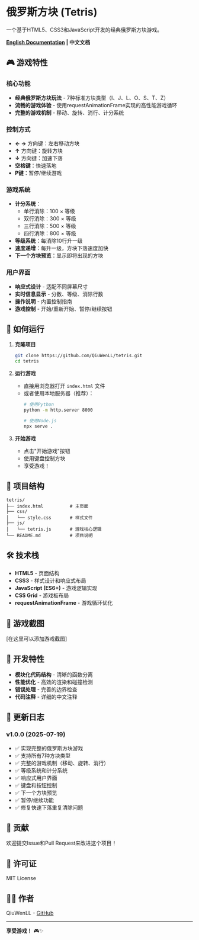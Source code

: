 # 俄罗斯方块 (Tetris)

一个基于HTML5、CSS3和JavaScript开发的经典俄罗斯方块游戏。

**[English Documentation](README_EN.md) | 中文文档**

## 🎮 游戏特性

### 核心功能
- **经典俄罗斯方块玩法** - 7种标准方块类型（I、J、L、O、S、T、Z）
- **流畅的游戏体验** - 使用requestAnimationFrame实现的高性能游戏循环
- **完整的游戏机制** - 移动、旋转、消行、计分系统

### 控制方式
- **← →** 方向键：左右移动方块
- **↑** 方向键：旋转方块
- **↓** 方向键：加速下落
- **空格键**：快速落地
- **P键**：暂停/继续游戏

### 游戏系统
- **计分系统**：
  - 单行消除：100 × 等级
  - 双行消除：300 × 等级
  - 三行消除：500 × 等级
  - 四行消除：800 × 等级
- **等级系统**：每消除10行升一级
- **速度递增**：每升一级，方块下落速度加快
- **下一个方块预览**：显示即将出现的方块

### 用户界面
- **响应式设计** - 适配不同屏幕尺寸
- **实时信息显示** - 分数、等级、消除行数
- **操作说明** - 内置控制指南
- **游戏控制** - 开始/重新开始、暂停/继续按钮

## 🚀 如何运行

1. **克隆项目**
   ```bash
   git clone https://github.com/QiuWenLL/tetris.git
   cd tetris
   ```

2. **运行游戏**
   - 直接用浏览器打开 `index.html` 文件
   - 或者使用本地服务器（推荐）：
     ```bash
     # 使用Python
     python -m http.server 8000
     
     # 使用Node.js
     npx serve .
     ```

3. **开始游戏**
   - 点击"开始游戏"按钮
   - 使用键盘控制方块
   - 享受游戏！

## 📁 项目结构

```
tetris/
├── index.html          # 主页面
├── css/
│   └── style.css       # 样式文件
├── js/
│   └── tetris.js       # 游戏核心逻辑
└── README.md           # 项目说明
```

## 🛠️ 技术栈

- **HTML5** - 页面结构
- **CSS3** - 样式设计和响应式布局
- **JavaScript (ES6+)** - 游戏逻辑实现
- **CSS Grid** - 游戏板布局
- **requestAnimationFrame** - 游戏循环优化

## 🎯 游戏截图

[在这里可以添加游戏截图]

## 🔧 开发特性

- **模块化代码结构** - 清晰的函数分离
- **性能优化** - 高效的渲染和碰撞检测
- **错误处理** - 完善的边界检查
- **代码注释** - 详细的中文注释

## 📝 更新日志

### v1.0.0 (2025-07-19)
- ✅ 实现完整的俄罗斯方块游戏
- ✅ 支持所有7种方块类型
- ✅ 完整的游戏机制（移动、旋转、消行）
- ✅ 等级系统和计分系统
- ✅ 响应式用户界面
- ✅ 键盘和按钮控制
- ✅ 下一个方块预览
- ✅ 暂停/继续功能
- ✅ 修复快速下落重复清除问题

## 🤝 贡献

欢迎提交Issue和Pull Request来改进这个项目！

## 📄 许可证

MIT License

## 👨‍💻 作者

QiuWenLL - [GitHub](https://github.com/QiuWenLL)

---

**享受游戏！** 🎮✨
